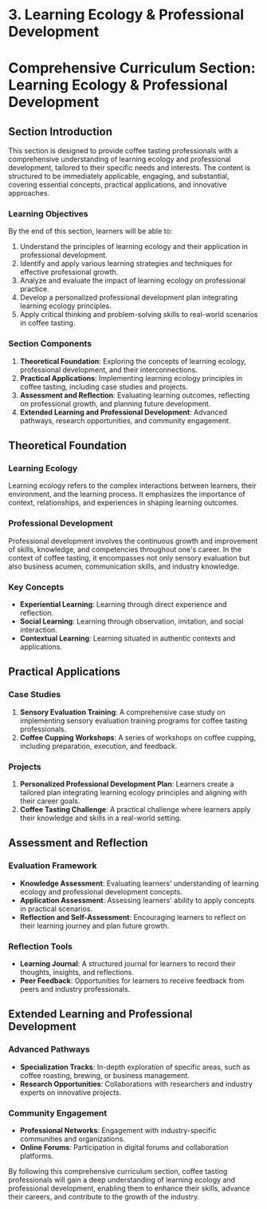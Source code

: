 # 3. Learning Ecology & Professional Development

# Comprehensive Curriculum Section: Learning Ecology & Professional Development

## Section Introduction

This section is designed to provide coffee tasting professionals with a comprehensive understanding of learning ecology and professional development, tailored to their specific needs and interests. The content is structured to be immediately applicable, engaging, and substantial, covering essential concepts, practical applications, and innovative approaches.

### Learning Objectives

By the end of this section, learners will be able to:

1. Understand the principles of learning ecology and their application in professional development.
2. Identify and apply various learning strategies and techniques for effective professional growth.
3. Analyze and evaluate the impact of learning ecology on professional practice.
4. Develop a personalized professional development plan integrating learning ecology principles.
5. Apply critical thinking and problem-solving skills to real-world scenarios in coffee tasting.

### Section Components

1. **Theoretical Foundation**: Exploring the concepts of learning ecology, professional development, and their interconnections.
2. **Practical Applications**: Implementing learning ecology principles in coffee tasting, including case studies and projects.
3. **Assessment and Reflection**: Evaluating learning outcomes, reflecting on professional growth, and planning future development.
4. **Extended Learning and Professional Development**: Advanced pathways, research opportunities, and community engagement.

## Theoretical Foundation

### Learning Ecology

Learning ecology refers to the complex interactions between learners, their environment, and the learning process. It emphasizes the importance of context, relationships, and experiences in shaping learning outcomes.

### Professional Development

Professional development involves the continuous growth and improvement of skills, knowledge, and competencies throughout one's career. In the context of coffee tasting, it encompasses not only sensory evaluation but also business acumen, communication skills, and industry knowledge.

### Key Concepts

- **Experiential Learning**: Learning through direct experience and reflection.
- **Social Learning**: Learning through observation, imitation, and social interaction.
- **Contextual Learning**: Learning situated in authentic contexts and applications.

## Practical Applications

### Case Studies

1. **Sensory Evaluation Training**: A comprehensive case study on implementing sensory evaluation training programs for coffee tasting professionals.
2. **Coffee Cupping Workshops**: A series of workshops on coffee cupping, including preparation, execution, and feedback.

### Projects

1. **Personalized Professional Development Plan**: Learners create a tailored plan integrating learning ecology principles and aligning with their career goals.
2. **Coffee Tasting Challenge**: A practical challenge where learners apply their knowledge and skills in a real-world setting.

## Assessment and Reflection

### Evaluation Framework

- **Knowledge Assessment**: Evaluating learners' understanding of learning ecology and professional development concepts.
- **Application Assessment**: Assessing learners' ability to apply concepts in practical scenarios.
- **Reflection and Self-Assessment**: Encouraging learners to reflect on their learning journey and plan future growth.

### Reflection Tools

- **Learning Journal**: A structured journal for learners to record their thoughts, insights, and reflections.
- **Peer Feedback**: Opportunities for learners to receive feedback from peers and industry professionals.

## Extended Learning and Professional Development

### Advanced Pathways

- **Specialization Tracks**: In-depth exploration of specific areas, such as coffee roasting, brewing, or business management.
- **Research Opportunities**: Collaborations with researchers and industry experts on innovative projects.

### Community Engagement

- **Professional Networks**: Engagement with industry-specific communities and organizations.
- **Online Forums**: Participation in digital forums and collaboration platforms.

By following this comprehensive curriculum section, coffee tasting professionals will gain a deep understanding of learning ecology and professional development, enabling them to enhance their skills, advance their careers, and contribute to the growth of the industry.